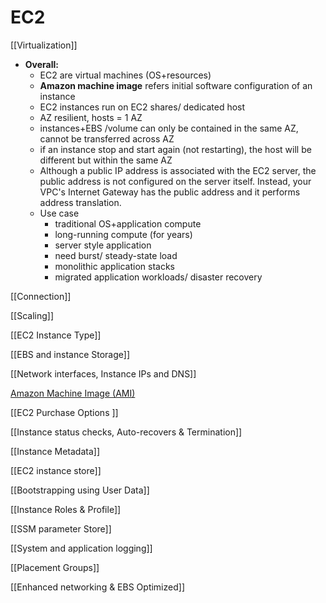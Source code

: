 # EC2

[[Virtualization]]

- **Overall:**
    - EC2 are virtual machines (OS+resources)
    - **Amazon machine image** refers initial software configuration of an instance
    - EC2 instances run on EC2 shares/ dedicated host
    - AZ resilient, hosts = 1 AZ
    - instances+EBS /volume can only be contained in the same AZ, cannot be transferred across AZ
    - if an instance stop and start again (not restarting), the host will be different but within the same AZ
    - Although a public IP address is associated with the EC2 server, the public address is not configured on the server itself. Instead, your VPC's Internet Gateway has the public address and it performs address translation.
    - Use case
        - traditional OS+application compute
        - long-running compute (for years)
        - server style application
        - need burst/ steady-state load
        - monolithic application stacks
        - migrated application workloads/ disaster recovery

[[Connection]]

[[Scaling]]

[[EC2 Instance Type]]

[[EBS and instance Storage]]

[[Network interfaces, Instance IPs and DNS]]

[Amazon Machine Image (AMI)](EC2%2084bcb0e5274547d7bca455264ed619be/Amazon%20Machine%20Image%20(AMI)%20bfd0a61695104914ab161f45468d3723.md)

[[EC2 Purchase Options ]]

[[Instance status checks, Auto-recovers & Termination]]

[[Instance Metadata]]

[[EC2 instance store]]

[[Bootstrapping using User Data]]

[[Instance Roles & Profile]]

[[SSM parameter Store]]

[[System and application logging]]

[[Placement Groups]]

[[Enhanced networking & EBS Optimized]]
